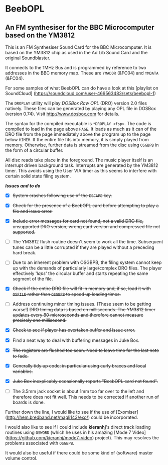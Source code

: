 # BeebOPL
## An FM synthesiser for the BBC Microcomputer based on the YM3812

This is an FM Synthesiser Sound Card for the BBC Microcomputer. It is based on the YM3812 chip as used in the Ad Lib Sound Card and the original Soundblaster. 

It connects to the 1MHz Bus and is programmed by reference to two addresses in the BBC memory map. These are `YMADDR` (&FC04) and `YMDATA` (&FC04).

For some samples of what BeebOPL can do have a look at this [playlist on SoundCloud] (https://soundcloud.com/user-469563483/sets/beebopl-1)

The `DROPLAY` utility will play _DOSBox Raw OPL_ (DRO) version 2.0 files natively. These files can be generated by playing any OPL file in DOSBox (version 0.74). Visit http://www.dosbox.com for details.

The syntax for the compiled executable is `*DROPLAY <fsp>`. The code is compiled to load in the page above `PAGE`. It loads as much as it can of the DRO file from the page immediately above the program up to the page below `HIMEM`. If the entire file fits into memory, it is simply played from memory. Otherwise, further data is streamed from the disc using `OSGBPB` in the form of a circular buffer. 

All disc reads take place in the foreground. The music player itself is an interrupt driven background task. Interrupts are generated by the YM3812 timer. This avoids using the User VIA timer as this seems to interfere with certain solid state filing system.


**_Issues and to do_**

- [x] ~~System crashes following use of the `ESCAPE` key.~~

- [x] ~~Check for the presence of a BeebOPL card before attempting to play a file and issue error.~~

- [x] ~~Include error messages for card not found, not a valid DRO file, unsupported DRO version, wrong card version and compressed file not supported.~~ 

- [ ] The YM3812 flush routine doesn't seem to work all the time. Subsequent tunes can be a little corrupted if they are played without a preceding hard break.

- [ ] Due to an inherent problem with OSGBPB, the filing system cannot keep up with the demands of particularly large/complex DRO files. The player effectively '_laps_' the circular buffer and starts repeating the same segment of the file.

- [x] ~~Check if the entire DRO file will fit in memory and, if so, load it with `OSFILE` rather than `OSGBPB` to speed up loading times.~~

- [ ] Address continuing minor timing issues. (These seem to be getting worse!) ~~DRO timing data is based on milliseconds. The YM3812 timer updates every 80 microseconds and therefore cannot measure precisely one millisecond.~~ 

- [x] ~~Check to see if player has overtaken buffer and issue error.~~

- [x] Find a neat way to deal with buffering messages in Juke Box.

- [x] ~~The registers are flushed too soon. Need to leave time for the last note to fade.~~

- [x] ~~Generally tidy up code; in particular using curly braces and local variables.~~

- [x] ~~Juke Box inexplicably occasionally reports "BeebOPL card not found".~~

- [ ] The 3.5mm jack socket is about 1mm too far over to the left and therefore does not fit well. This needs to be corrected if another run of boards is done.

Further down the line, I would like to see if the use of [Exomiser] (http://hem.bredband.net/magli143/exo/) could be incorporated.

I would also like to see if I could include **kieranhj**'s direct track loading routines using `OSWORD` (which he uses in his amazing [Mode 7 Video] (https://github.com/kieranhj/mode7-video) project). This may resolves the problems associated with `OSGBPB`.

It would also be useful if there could be some kind of (software) master volume control.
